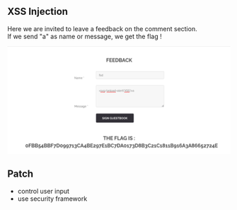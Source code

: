 ## XSS Injection 

Here we are invited to leave a feedback on the comment section.  
If we send "a" as name or message, we get the flag !

![image](./Ressources/xss_injection.png)

## Patch
- control user input 
- use security framework
